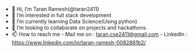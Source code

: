 - 👋 Hi, I’m Taran Ramesh(@taran2411)
- 👀 I’m interested in full stack development
- 🌱 I’m currently learning Data Science(Using python)
- 💞️ I’m looking to collaborate on projects and hackathons.
- 📫 How to reach me 
         - Mail me on : taran.cse2411@gmail.com
         - LinkedIn   : https://www.linkedin.com/in/taran-ramesh-0082881b2/

<!---
taran2411/taran2411 is a ✨ special ✨ repository because its `README.md` (this file) appears on your GitHub profile.
You can click the Preview link to take a look at your changes.
--->
